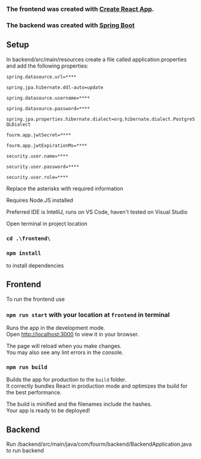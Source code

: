 ### The frontend was created with [Create React App](https://github.com/facebook/create-react-app).
### The backend was created with [Spring Boot](https://start.spring.io/)

## Setup

In backend/src/main/resources create a file called application.properties and add the 
following properties: 

`spring.datasource.url=****`

`spring.jpa.hibernate.ddl-auto=update`

`spring.datasource.username=****`

`spring.datasource.password=****`

`spring.jpa.properties.hibernate.dialect=org.hibernate.dialect.PostgreSQLDialect`

`fourm.app.jwtSecret=****`

`fourm.app.jwtExpirationMs=****`

`security.user.name=****`

`security.user.password=****`

`security.user.role=****`

Replace the asterisks with required information




Requires Node.JS installed

Preferred IDE is IntelliJ, runs on VS Code, haven't tested on Visual Studio

Open terminal in project location

### `cd .\frontend\`

### `npm install`

to install dependencies

## Frontend

To run the frontend use

### `npm run start` with your location at `frontend` in terminal

Runs the app in the development mode.\
Open [http://localhost:3000](http://localhost:3000) to view it in your browser.

The page will reload when you make changes.\
You may also see any lint errors in the console.

### `npm run build`

Builds the app for production to the `build` folder.\
It correctly bundles React in production mode and optimizes the build for the best performance.

The build is minified and the filenames include the hashes.\
Your app is ready to be deployed!

## Backend

Run /backend/src/main/java/com/fourm/backend/BackendApplication.java
to run backend

